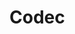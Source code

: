 # Codec

<!-- TODO:

- network (big endian) order
- type hints and how each value is encoded
  - strings and chars are utf8 encoded
  - tuple generation and permutations

-->
